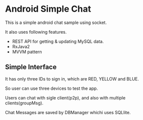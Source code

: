# Android Simple Chat 
This is a simple android chat sample using socket.

It also uses following features.
 - REST API for getting & updating MySQL data.
 - RxJava2
 - MVVM pattern

Simple Interface
-------------------
It has only three IDs to sign in, which are RED, YELLOW and BLUE.  

So user can use three devices to test the app.

Users can chat with sigle client(p2p), and also with multiple clients(groupMsg). 

Chat Messages are saved by DBManager whichi uses SQLIite. 
